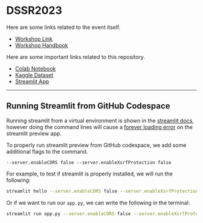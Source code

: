 # DSSR2023

Here are some links related to the event itself.

* [Workshop Link](https://gdsc.community.dev/events/details/developer-student-clubs-university-of-malaya-presents-data-science-speed-run-dssr/)
* [Workshop Handbook]()

Here are some important links related to this repository.

* [Colab Notebook](./E_Commerce_Customer_Churn.ipynb)
* [Kaggle Dataset](./E-Commerce-Dataset)
* [Streamlit App]()

---

## Running Streamlit from GitHub Codespace

Running streamlit from a virtual environment is shown in the [streamlit docs](https://docs.streamlit.io/library/get-started/create-an-app), however doing the command lines will cause a [forever loading error](https://stackoverflow.com/questions/70177733/the-streamlit-app-stops-with-please-wait-and-then-stops/70184078) on the streamlit preview app.

To properly run streamlit preview from GitHub codespace, we add some additional flags to the command.

```
--server.enableCORS false --server.enableXsrfProtection false
```

For example, to test if streamlit is properly installed, we will run the following:

```sh
streamlit hello --server.enableCORS false --server.enableXsrfProtection false
```

Or if we want to run our `app.py`, we can write the following in the terminal:

```sh
streamlit run app.py --server.enableCORS false --server.enableXsrfProtection false
```